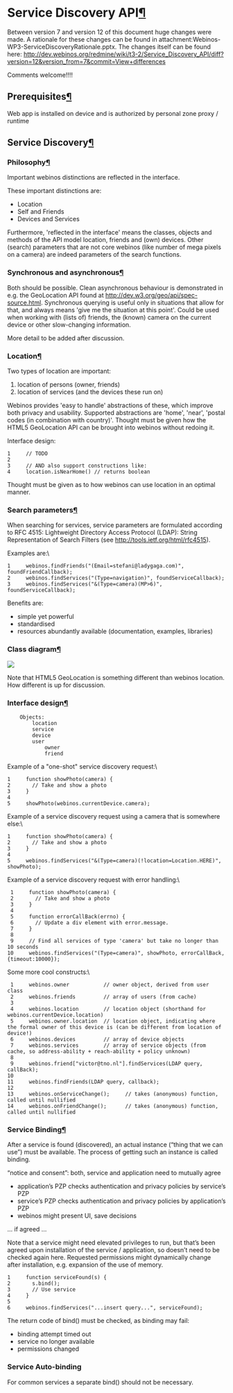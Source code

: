Service Discovery API[¶](#Service-Discovery-API)
================================================

Between version 7 and version 12 of this document huge changes were
made. A rationale for these changes can be found in
attachment:Webinos-WP3-ServiceDiscoveryRationale.pptx. The changes
itself can be found here:
<http://dev.webinos.org/redmine/wiki/t3-2/Service_Discovery_API/diff?version=12&version_from=7&commit=View+differences>

Comments welcome!!!!

Prerequisites[¶](#Prerequisites)
--------------------------------

Web app is installed on device and is authorized by personal zone proxy
/ runtime

Service Discovery[¶](#Service-Discovery)
----------------------------------------

### Philosophy[¶](#Philosophy)

Important webinos distinctions are reflected in the interface.

These important distinctions are:

-   Location
-   Self and Friends
-   Devices and Services

Furthermore, 'reflected in the interface' means the classes, objects and
methods of the API model location, friends and (own) devices. Other
(search) parameters that are not core webinos (like number of mega
pixels on a camera) are indeed parameters of the search functions.

### Synchronous and asynchronous[¶](#Synchronous-and-asynchronous)

Both should be possible. Clean asynchronous behaviour is demonstrated in
e.g. the GeoLocation API found at
<http://dev.w3.org/geo/api/spec-source.html>. Synchronous querying is
useful only in situations that allow for that, and always means 'give me
the situation at this point'. Could be used when working with (lists of)
friends, the (known) camera on the current device or other slow-changing
information.

More detail to be added after discussion.

### Location[¶](#Location)

Two types of location are important:

1.  location of persons (owner, friends)
2.  location of services (and the devices these run on)

Webinos provides 'easy to handle' abstractions of these, which improve
both privacy and usability. Supported abstractions are 'home', 'near',
'postal codes (in combination with country)'. Thought must be given how
the HTML5 GeoLocation API can be brought into webinos without redoing
it.

Interface design:

    1     // TODO
    2 
    3     // AND also support constructions like:
    4     location.isNearHome() // returns boolean

Thought must be given as to how webinos can use location in an optimal
manner.

### Search parameters[¶](#Search-parameters)

When searching for services, service parameters are formulated according
to RFC 4515: Lightweight Directory Access Protocol (LDAP): String
Representation of Search Filters (see
<http://tools.ietf.org/html/rfc4515>).

Examples are:\

    1     webinos.findFriends("(Email=stefani@ladygaga.com)", foundFriendCallback);
    2     webinos.findServices("(Type=navigation)", foundServiceCallback);
    3     webinos.findServices("&(Type=camera)(MP>6)", foundServiceCallback);

Benefits are:

-   simple yet powerful
-   standardised
-   resources abundantly available (documentation, examples, libraries)

### Class diagram[¶](#Class-diagram)

![](service_discovery_class_diagram.png)

Note that HTML5 GeoLocation is something different than webinos
location. How different is up for discussion.

### Interface design[¶](#Interface-design)

        Objects:
            location
            service
            device
            user
                owner
                friend

Example of a "one-shot" service discovery request:\

    1     function showPhoto(camera) {
    2       // Take and show a photo
    3     }
    4 
    5     showPhoto(webinos.currentDevice.camera);

Example of a service discovery request using a camera that is somewhere
else:\

    1     function showPhoto(camera) {
    2       // Take and show a photo
    3     }
    4 
    5     webinos.findServices("&(Type=camera)(!location=Location.HERE)", showPhoto);

Example of a service discovery request with error handling:\

     1     function showPhoto(camera) {
     2       // Take and show a photo
     3     }
     4 
     5     function errorCallBack(errno) {
     6       // Update a div element with error.message.
     7     }
     8 
     9     // Find all services of type 'camera' but take no longer than 10 seconds
    10     webinos.findServices("(Type=camera)", showPhoto, errorCallBack, {timeout:10000});

Some more cool constructs:\

     1     webinos.owner           // owner object, derived from user class
     2     webinos.friends         // array of users (from cache)
     3 
     4     webinos.location        // location object (shorthand for webinos.currentDevice.location)
     5     webinos.owner.location  // location object, indicating where the formal owner of this device is (can be different from location of device!)
     6     webinos.devices         // array of device objects
     7     webinos.services        // array of service objects (from cache, so address-ability + reach-ability + policy unknown)
     8 
     9     webinos.friend["victor@tno.nl"].findServices(LDAP query, callBack);
    10 
    11     webinos.findFriends(LDAP query, callback);
    12 
    13     webinos.onServiceChange();     // takes (anonymous) function, called until nullified
    14     webinos.onFriendChange();      // takes (anonymous) function, called until nullified

### Service Binding[¶](#Service-Binding)

After a service is found (discovered), an actual instance (“thing that
we can use”) must be available. The process of getting such an instance
is called binding.

“notice and consent”: both, service and application need to mutually
agree

-   application’s PZP checks authentication and privacy policies by
    service’s PZP
-   service’s PZP checks authentication and privacy policies by
    application’s PZP
-   webinos might present UI, save decisions

… if agreed …

Note that a service might need elevated privileges to run, but that’s
been agreed upon installation of the service / application, so doesn’t
need to be checked again here. Requested permissions might dynamically
change after installation, e.g. expansion of the use of memory.

    1     function serviceFound(s) {
    2       s.bind();
    3       // Use service
    4     }
    5 
    6     webinos.findServices("...insert query...", serviceFound);

The return code of bind() must be checked, as binding may fail:

-   binding attempt timed out
-   service no longer available
-   permissions changed

### Service Auto-binding

For common services a separate bind() should not be necessary.

